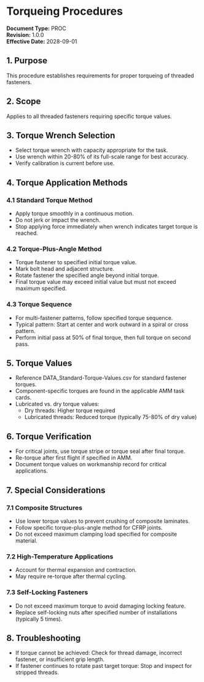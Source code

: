 # Torqueing Procedures

**Document Type:** PROC  
**Revision:** 1.0.0  
**Effective Date:** 2028-09-01

## 1. Purpose
This procedure establishes requirements for proper torqueing of threaded fasteners.

## 2. Scope
Applies to all threaded fasteners requiring specific torque values.

## 3. Torque Wrench Selection
- Select torque wrench with capacity appropriate for the task.
- Use wrench within 20-80% of its full-scale range for best accuracy.
- Verify calibration is current before use.

## 4. Torque Application Methods

### 4.1 Standard Torque Method
- Apply torque smoothly in a continuous motion.
- Do not jerk or impact the wrench.
- Stop applying force immediately when wrench indicates target torque is reached.

### 4.2 Torque-Plus-Angle Method
- Torque fastener to specified initial torque value.
- Mark bolt head and adjacent structure.
- Rotate fastener the specified angle beyond initial torque.
- Final torque value may exceed initial value but must not exceed maximum specified.

### 4.3 Torque Sequence
- For multi-fastener patterns, follow specified torque sequence.
- Typical pattern: Start at center and work outward in a spiral or cross pattern.
- Perform initial pass at 50% of final torque, then full torque on second pass.

## 5. Torque Values
- Reference DATA_Standard-Torque-Values.csv for standard fastener torques.
- Component-specific torques are found in the applicable AMM task cards.
- Lubricated vs. dry torque values:
  - Dry threads: Higher torque required
  - Lubricated threads: Reduced torque (typically 75-80% of dry value)

## 6. Torque Verification
- For critical joints, use torque stripe or torque seal after final torque.
- Re-torque after first flight if specified in AMM.
- Document torque values on workmanship record for critical applications.

## 7. Special Considerations

### 7.1 Composite Structures
- Use lower torque values to prevent crushing of composite laminates.
- Follow specific torque-plus-angle method for CFRP joints.
- Do not exceed maximum clamping load specified for composite material.

### 7.2 High-Temperature Applications
- Account for thermal expansion and contraction.
- May require re-torque after thermal cycling.

### 7.3 Self-Locking Fasteners
- Do not exceed maximum torque to avoid damaging locking feature.
- Replace self-locking nuts after specified number of installations (typically 5 times).

## 8. Troubleshooting
- If torque cannot be achieved: Check for thread damage, incorrect fastener, or insufficient grip length.
- If fastener continues to rotate past target torque: Stop and inspect for stripped threads.
